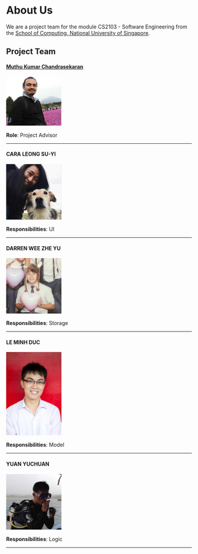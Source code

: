 # About Us

We are a project team for the module CS2103 - Software Engineering from the [School of Computing, National University of Singapore](http://www.comp.nus.edu.sg).

## Project Team

#### [Muthu Kumar Chandrasekaran](http://wing.comp.nus.edu.sg/~cmkumar)
<img src="images/Muthu.jpg" width="150"><br>

**Role**: Project Advisor

-----

#### CARA LEONG SU-YI
<img src="images/Cara.jpg" width="150"><br>

**Responsibilities**: UI

-----

#### DARREN WEE ZHE YU
<img src="images/Darren.jpg" width="150"><br>

**Responsibilities**: Storage

-----

#### LE MINH DUC
<img src="images/MinhDuc.jpg" width="150"><br>

**Responsibilities**: Model

-----

#### YUAN YUCHUAN
<img src="images/Yuchuan.jpg" width="150"><br>

**Responsibilities**: Logic

-----


